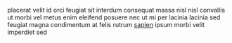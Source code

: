 placerat velit id orci feugiat sit interdum consequat massa nisl nisl convallis
ut morbi vel metus enim eleifend posuere nec ut mi per lacinia lacinia sed
feugiat magna condimentum at felis rutrum
[sapien](generated_webpages/efficitur2.md) ipsum morbi velit imperdiet sed